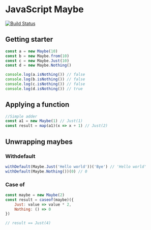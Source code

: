 # JavaScript Maybe
[![Build Status](https://travis-ci.org/nidstang/maybe.svg?branch=master)](https://travis-ci.org/nidstang/maybe)
## Getting starter
```javascript
const a = new Maybe(10)
const b = new Maybe.from(10)
const c = new Maybe.Just(10)
const d = new Maybe.Nothing()

console.log(a.isNothing()) // false
console.log(b.isNothing()) // false
console.log(c.isNothing()) // false
console.log(d.isNothing()) // true
```

## Applying a function
```javascript
//Simple adder
const a1 = new Maybe(1) // Just(1)
const result = map(a1)(x => x + 1) // Just(2)
```

## Unwrapping maybes
### Withdefault
```javascript
withDefault(Maybe.Just('Hello world'))('Bye') // 'Hello world'
withDefault(Maybe.Nothing())(0) // 0
```

### Case of
```javascript
const maybe = new Maybe(2)
const result = caseof(maybe)({
    Just: value => value * 2,
    Nothing: () => 0
})

// result == Just(4)
```
